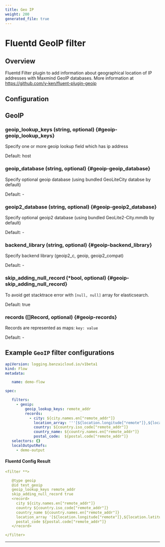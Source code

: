 ```yaml
---
title: Geo IP
weight: 200
generated_file: true
---
```


# Fluentd GeoIP filter
## Overview
 Fluentd Filter plugin to add information about geographical location of IP addresses with Maxmind GeoIP databases.
 More information at https://github.com/y-ken/fluent-plugin-geoip

## Configuration
## GeoIP

### geoip_lookup_keys (string, optional) {#geoip-geoip_lookup_keys}

Specify one or more geoip lookup field which has ip address  

Default:  host

### geoip_database (string, optional) {#geoip-geoip_database}

Specify optional geoip database (using bundled GeoLiteCity databse by default) 

Default: -

### geoip2_database (string, optional) {#geoip-geoip2_database}

Specify optional geoip2 database (using bundled GeoLite2-City.mmdb by default) 

Default: -

### backend_library (string, optional) {#geoip-backend_library}

Specify backend library (geoip2_c, geoip, geoip2_compat) 

Default: -

### skip_adding_null_record (*bool, optional) {#geoip-skip_adding_null_record}

To avoid get stacktrace error with `[null, null]` array for elasticsearch. 

Default: true

### records ([]Record, optional) {#geoip-records}

Records are represented as maps: `key: value` 

Default: -


 ## Example `GeoIP` filter configurations
 ```yaml
 apiVersion: logging.banzaicloud.io/v1beta1
 kind: Flow
 metadata:

	name: demo-flow

 spec:

	filters:
	  - geoip:
	      geoip_lookup_keys: remote_addr
	      records:
	        - city: ${city.names.en["remote_addr"]}
	          location_array: '''[${location.longitude["remote"]},${location.latitude["remote"]}]'''
	          country: ${country.iso_code["remote_addr"]}
	          country_name: ${country.names.en["remote_addr"]}
	          postal_code:  ${postal.code["remote_addr"]}
	selectors: {}
	localOutputRefs:
	  - demo-output

 ```

 #### Fluentd Config Result
 ```yaml
 <filter **>

	@type geoip
	@id test_geoip
	geoip_lookup_keys remote_addr
	skip_adding_null_record true
	<record>
	  city ${city.names.en["remote_addr"]}
	  country ${country.iso_code["remote_addr"]}
	  country_name ${country.names.en["remote_addr"]}
	  location_array '[${location.longitude["remote"]},${location.latitude["remote"]}]'
	  postal_code ${postal.code["remote_addr"]}
	</record>

 </filter>
 ```

---
